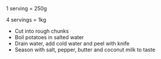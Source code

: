 1 serving = 250g

4 servings = 1kg

- Cut into rough chunks
- Boil potatoes in salted water
- Drain water, add cold water and peel with knife
- Season with salt, pepper, butter and coconut milk to taste



